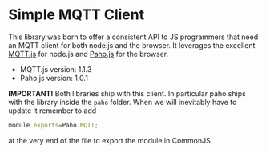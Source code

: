 # Simple MQTT Client

This library was born to offer a consistent API to JS programmers that need an MQTT client for both node.js and the browser.
It leverages the excellent [MQTT.js](https://github.com/mqttjs/MQTT.js) for node.js and [Paho.js](http://www.eclipse.org/paho/clients/js/) for the browser.

- MQTT.js version: 1.1.3
- Paho.js version: 1.0.1

**IMPORTANT!**
Both libraries ship with this client. In particular paho ships with the library inside the `paho` folder.
When we will inevitably have to update it remember to add
```javascript
module.exports=Paho.MQTT;
```
at the very end of the file to export the module in CommonJS
